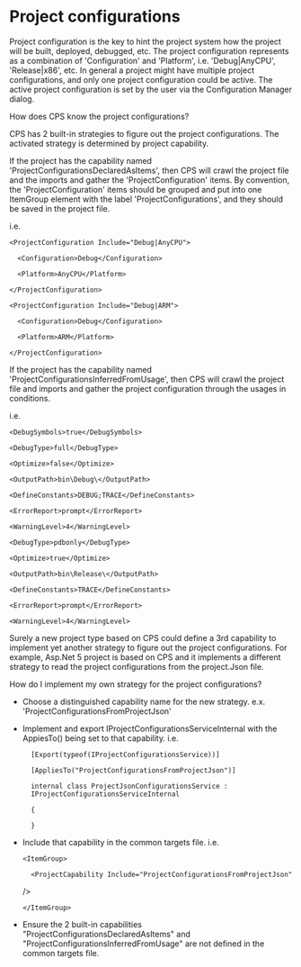 Project configurations
======================

Project configuration is the key to hint the project system how the project
will be built, deployed, debugged, etc. The project configuration represents
as a combination of 'Configuration' and 'Platform', i.e. 'Debug|AnyCPU',
'Release|x86', etc. In general a project might have multiple project
configurations, and only one project configuration could be active. The
active project configuration is set by the user via the Configuration
Manager dialog. 


How does CPS know the project configurations?

CPS has 2 built-in strategies to figure out the project configurations.
The activated strategy is determined by project capability.


If the project has the capability named 'ProjectConfigurationsDeclaredAsItems',
then CPS will crawl the project file and the imports and gather the
'ProjectConfiguration' items. By convention, the 'ProjectConfiguration'
items should be grouped and put into one ItemGroup element with the label
'ProjectConfigurations', and they should be saved in the project file.


i.e.


  <ItemGroup Label="ProjectConfigurations">

    <ProjectConfiguration Include="Debug|AnyCPU">

      <Configuration>Debug</Configuration>

      <Platform>AnyCPU</Platform>

    </ProjectConfiguration>

    <ProjectConfiguration Include="Debug|ARM">

      <Configuration>Debug</Configuration>

      <Platform>ARM</Platform>

    </ProjectConfiguration>

</ItemGroup>


If the project has the capability named 'ProjectConfigurationsInferredFromUsage',
then CPS will crawl the project file and imports and gather the project
configuration through the usages in conditions.


i.e.


  <PropertyGroup Condition=" '$(Configuration)|$(Platform)' == 'Debug|AnyCPU'
">

    <DebugSymbols>true</DebugSymbols>

    <DebugType>full</DebugType>

    <Optimize>false</Optimize>

    <OutputPath>bin\Debug\</OutputPath>

    <DefineConstants>DEBUG;TRACE</DefineConstants>

    <ErrorReport>prompt</ErrorReport>

    <WarningLevel>4</WarningLevel>

  </PropertyGroup>

  <PropertyGroup Condition=" '$(Configuration)|$(Platform)' == 'Release|AnyCPU'
">

    <DebugType>pdbonly</DebugType>

    <Optimize>true</Optimize>

    <OutputPath>bin\Release\</OutputPath>

    <DefineConstants>TRACE</DefineConstants>

    <ErrorReport>prompt</ErrorReport>

    <WarningLevel>4</WarningLevel>

  </PropertyGroup>


Surely a new project type based on CPS could define a 3rd capability to
implement yet another strategy to figure out the project configurations.
For example, Asp.Net 5 project is based on CPS and it implements a different
strategy to read the project configurations from the project.Json file.


How do I implement my own strategy for the project configurations?

- Choose a distinguished capability name for the new strategy. e.x. 'ProjectConfigurationsFromProjectJson'
- Implement and export IProjectConfigurationsServiceInternal with the AppiesTo() being set to that capability.
    i.e. 
    
        [Export(typeof(IProjectConfigurationsService))]
        
        [AppliesTo("ProjectConfigurationsFromProjectJson")]
        
        internal class ProjectJsonConfigurationsService :
        IProjectConfigurationsServiceInternal
        
        {
        
        }
        
- Include that capability in the common targets file.
    i.e.
    
      <ItemGroup>
    
        <ProjectCapability Include="ProjectConfigurationsFromProjectJson"
    />
    
      </ItemGroup>
    
- Ensure the 2 built-in capabilities "ProjectConfigurationsDeclaredAsItems" and "ProjectConfigurationsInferredFromUsage" are not defined in the common targets file.
